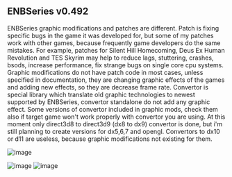 ## ENBSeries v0.492

ENBSeries graphic modifications and patches are different.
Patch is fixing specific bugs in the game it was developed for, but some of my patches work with other games, because frequently game developers do the same mistakes. For example, patches for Silent Hill Homecoming, Deus Ex Human Revolution and TES Skyrim may help to reduce lags, stuttering, crashes, bsods, increase performance, fix strange bugs on single core cpu systems.
Graphic modifications do not have patch code in most cases, unless specified in documentation, they are changing graphic effects of the games and adding new effects, so they are decrease frame rate.
Convertor is special library which translate old graphic technologies to newest supported by ENBSeries, convertor standalone do not add any graphic effect. Some versions of convertor included in graphic mods, check them also if target game won't work properly with convertor you are using. At this moment only direct3d8 to direct3d9 (dx8 to dx9) convertor is done, but i'm still planning to create versions for dx5,6,7 and opengl. Convertors to dx10 or d11 are useless, because graphic modifications not existing for them.

![image](https://github.com/soserrieye0/ENBSeries-GTA5-FiveM/assets/166862287/4a8c71cc-363a-4ac9-a52d-d11f25763db1)

![image](https://github.com/soserrieye0/ENBSeries-GTA5-FiveM/assets/166862287/1ece8bec-b34e-4308-aa6b-c75e1be0cf6f)
![image](https://github.com/soserrieye0/ENBSeries-GTA5-FiveM/assets/166862287/dad18e06-b412-4e82-abd0-d982fab6ccda)

